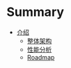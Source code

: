 # Summary

- [介绍](intro.md)
   - [整体架构](arch.md)
   - [性能分析](profiling.md)
   - [Roadmap](roadmap.md)